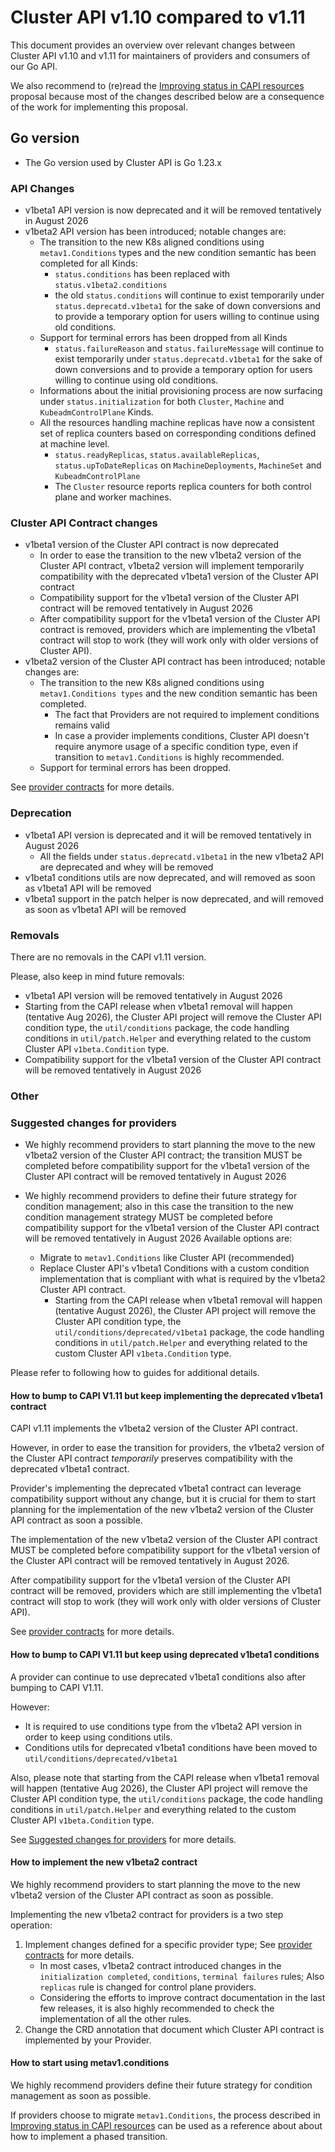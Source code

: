 # Cluster API v1.10 compared to v1.11

This document provides an overview over relevant changes between Cluster API v1.10 and v1.11 for
maintainers of providers and consumers of our Go API.

We also recommend to (re)read the [Improving status in CAPI resources](https://github.com/kubernetes-sigs/cluster-api/blob/4a2e16a3d71d99a923b1f7f3a3efe03c299665fb/docs/proposals/20240916-improve-status-in-CAPI-resources.md)
proposal because most of the changes described below are a consequence of the work for implementing this proposal.

## Go version

- The Go version used by Cluster API is Go 1.23.x

### API Changes

- v1beta1 API version is now deprecated and it will be removed tentatively in August 2026
- v1beta2 API version has been introduced; notable changes are:
  - The transition to the new K8s aligned conditions using `metav1.Conditions` types and the new condition semantic
    has been completed for all Kinds:
    - `status.conditions` has been replaced with `status.v1beta2.conditions`
    - the old `status.conditions` will continue to exist temporarily under `status.deprecatd.v1beta1` for the sake of
      down conversions and to provide a temporary option for users willing to continue using old conditions.
  - Support for terminal errors has been dropped from all Kinds
    - `status.failureReason` and `status.failureMessage` will continue to exist temporarily under `status.deprecatd.v1beta1`
      for the sake of down conversions and to provide a temporary option for users willing to continue using old conditions.
  - Informations about the initial provisioning process are now surfacing under `status.initialization` for
    both `Cluster`, `Machine` and `KubeadmControlPlane` Kinds.
  - All the resources handling machine replicas have now a consistent set of replica counters based on corresponding
    conditions defined at machine level.
    - `status.readyReplicas`, `status.availableReplicas`, `status.upToDateReplicas` on `MachineDeployments`, `MachineSet`
      and `KubeadmControlPlane`
    - The `Cluster` resource reports replica counters for both control plane and worker machines.

### Cluster API Contract changes

- v1beta1 version of the Cluster API contract is now deprecated
  - In order to ease the transition to the new v1beta2 version of the Cluster API contract, v1beta2 version 
    will implement temporarily compatibility with the deprecated v1beta1 version of the Cluster API contract   
  - Compatibility support for the v1beta1 version of the Cluster API contract will be removed tentatively in August 2026 
  - After compatibility support for the v1beta1 version of the Cluster API contract is removed, providers 
    which are implementing the v1beta1 contract will stop to work (they will work only with older versions of Cluster API).
- v1beta2 version of the Cluster API contract has been introduced; notable changes are:
  - The transition to the new K8s aligned conditions using `metav1.Conditions types` and the new condition semantic
    has been completed. 
    - The fact that Providers are not required to implement conditions remains valid
    - In case a provider implements conditions, Cluster API doesn't require anymore usage of a specific condition type,
      even if transition to `metav1.Conditions` is highly recommended.
  - Support for terminal errors has been dropped.

See [provider contracts](../contracts/overview.md) for more details.

### Deprecation

- v1beta1 API version is deprecated and it will be removed tentatively in August 2026 
  - All the fields under `status.deprecatd.v1beta1` in the new v1beta2 API are deprecated and whey will be removed
- v1beta1 conditions utils are now deprecated, and will removed as soon as v1beta1 API will be removed
- v1beta1 support in the patch helper is now deprecated, and will removed as soon as v1beta1 API will be removed

### Removals

There are no removals in the CAPI v1.11 version.

Please, also keep in mind future removals:

- v1beta1 API version will be removed tentatively in August 2026
- Starting from the CAPI release when v1beta1 removal will happen (tentative Aug 2026), the Cluster API project
  will remove the Cluster API condition type, the `util/conditions` package, the code handling conditions in `util/patch.Helper`
  and everything related to the custom Cluster API `v1beta.Condition` type.
- Compatibility support for the v1beta1 version of the Cluster API contract will be removed tentatively in August 2026

### Other

### Suggested changes for providers

- We highly recommend providers to start planning the move to the new v1beta2 version of the Cluster API contract;
  the transition MUST be completed before compatibility support for the v1beta1 version of the Cluster API 
  contract will be removed tentatively in August 2026

- We highly recommend providers to define their future strategy for condition management; also in this case the 
  transition to the new condition management strategy MUST be completed before compatibility support for the v1beta1
  version of the Cluster API contract will be removed tentatively in August 2026
  Available options are:
  - Migrate to `metav1.Conditions` like Cluster API (recommended)
  - Replace Cluster API's v1beta1 Conditions with a custom condition implementation that is compliant with
    what is required by the v1beta2 Cluster API contract.  
    - Starting from the CAPI release when v1beta1 removal will happen (tentative August 2026), the Cluster API project 
      will remove the Cluster API condition type, the `util/conditions/deprecated/v1beta1` package, the code handling conditions in `util/patch.Helper` 
      and everything related to the custom Cluster API `v1beta.Condition` type. 

Please refer to following how to guides for additional details.

#### How to bump to CAPI V1.11 but keep implementing the deprecated v1beta1 contract

CAPI v1.11 implements the v1beta2 version of the Cluster API contract.

However, in order to ease the transition for providers, the v1beta2 version of the Cluster API contract _temporarily_
preserves compatibility with the deprecated v1beta1 contract.

Provider's implementing the deprecated v1beta1 contract can leverage compatibility support without any change,
but it is crucial for them to start planning for the implementation of the new v1beta2 version of
the Cluster API contract as soon a possible.

The implementation of the new v1beta2 version of the Cluster API contract MUST be completed before compatibility
support for the v1beta1 version of the Cluster API contract will be removed tentatively in August 2026.

After compatibility support for the v1beta1 version of the Cluster API contract will be removed, providers
which are still implementing the v1beta1 contract will stop to work (they will work only with older versions of Cluster API).

See [provider contracts](../contracts/overview.md) for more details.

#### How to bump to CAPI V1.11 but keep using deprecated v1beta1 conditions

A provider can continue to use deprecated v1beta1 conditions also after bumping to CAPI V1.11.

However:
- It is required to use conditions type from the v1beta2 API version in order to keep using conditions utils.
- Conditions utils for deprecated v1beta1 conditions have been moved to `util/conditions/deprecated/v1beta1`

Also, please note that starting from the CAPI release when v1beta1 removal will happen (tentative Aug 2026), the Cluster API project
will remove the Cluster API condition type, the `util/conditions` package, the code handling conditions in `util/patch.Helper`
and everything related to the custom Cluster API `v1beta.Condition` type.

See [Suggested changes for providers](#suggested-changes-for-providers) for more details.

#### How to implement the new v1beta2 contract

We highly recommend providers to start planning the move to the new v1beta2 version of the Cluster API contract as soon
as possible.

Implementing the new v1beta2 contract for providers is a two step operation:
1. Implement changes defined for a specific provider type; See [provider contracts](../contracts/overview.md) for more details. 
   - In most cases, v1beta2 contract introduced changes in the `initialization completed`, `conditions`, `terminal failures` rules;
     Also `replicas` rule is changed for control plane providers.
   - Considering the efforts to improve contract documentation in the last few releases, it is also highly recommended
     to check the implementation of all the other rules.  
2. Change the CRD annotation that document which Cluster API contract is implemented by your Provider.

#### How to start using metav1.conditions

We highly recommend providers define their future strategy for condition management as soon as possible.

If providers choose to migrate `metav1.Conditions`, the process described in [Improving status in CAPI resources](https://github.com/kubernetes-sigs/cluster-api/blob/4a2e16a3d71d99a923b1f7f3a3efe03c299665fb/docs/proposals/20240916-improve-status-in-CAPI-resources.md)
can be used as a reference about about how to implement a phased transition.
